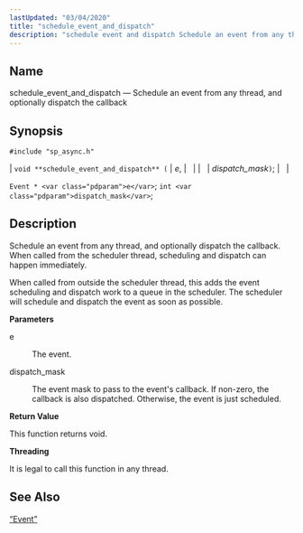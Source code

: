 ```yaml
---
lastUpdated: "03/04/2020"
title: "schedule_event_and_dispatch"
description: "schedule event and dispatch Schedule an event from any thread and optionally dispatch the callback void schedule event and dispatch e dispatch mask Event e int dispatch mask Schedule an event from any thread and optionally dispatch the callback When called from the scheduler thread scheduling and dispatch can happen..."
---
```


<a name="apis.schedule_event_and_dispatch"></a> 
## Name

schedule_event_and_dispatch — Schedule an event from any thread, and optionally dispatch the callback

## Synopsis

`#include "sp_async.h"`

| `void **schedule_event_and_dispatch** (` | <var class="pdparam">e</var>, |   |
|   | <var class="pdparam">dispatch_mask</var>`)`; |   |

`Event * <var class="pdparam">e</var>`;
`int <var class="pdparam">dispatch_mask</var>`;<a name="idp51924944"></a> 
## Description

Schedule an event from any thread, and optionally dispatch the callback. When called from the scheduler thread, scheduling and dispatch can happen immediately.

When called from outside the scheduler thread, this adds the event scheduling and dispatch work to a queue in the scheduler. The scheduler will schedule and dispatch the event as soon as possible.

**<a name="idp51926944"></a> Parameters**

<dl class="variablelist">

<dt>e</dt>

<dd>

The event.

</dd>

<dt>dispatch_mask</dt>

<dd>

The event mask to pass to the event's callback. If non-zero, the callback is also dispatched. Otherwise, the event is just scheduled.

</dd>

</dl>

**<a name="idp51931616"></a> Return Value**

This function returns void.

**<a name="idp51932528"></a> Threading**

It is legal to call this function in any thread.

<a name="idp51933632"></a> 
## See Also

[“Event”](/momentum/3/3-api/structs-event)